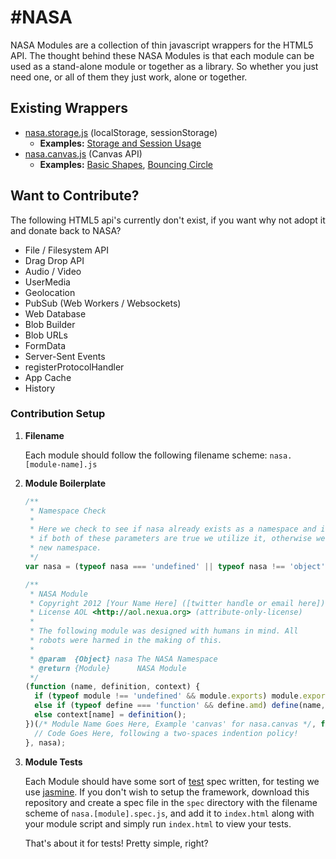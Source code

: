 #NASA
=====

NASA Modules are a collection of thin javascript wrappers for the HTML5 API. The thought behind these NASA Modules is that each module can be used as a stand-alone module or together as a library. So whether you just need one, or all of them they just work, alone or together.

## Existing Wrappers

* [nasa.storage.js](https://github.com/Nijikokun/NASA/blob/master/nasa.storage.js) (localStorage, sessionStorage) 
  * **Examples:** [Storage and Session Usage](http://jsfiddle.net/hRzyj/)
* [nasa.canvas.js](https://github.com/Nijikokun/Nasa/blob/master/nasa.canvas.js) (Canvas API)
  * **Examples:** [Basic Shapes](http://jsfiddle.net/4pvS9/), [Bouncing Circle](http://jsfiddle.net/4pvS9/1/)

## Want to Contribute?

The following HTML5 api's currently don't exist, if you want why not adopt it and donate back to NASA?

* File / Filesystem API
* Drag Drop API
* Audio / Video
* UserMedia
* Geolocation
* PubSub (Web Workers / Websockets)
* Web Database
* Blob Builder
* Blob URLs
* FormData
* Server-Sent Events
* registerProtocolHandler
* App Cache
* History

### Contribution Setup

1. **Filename**
   
   Each module should follow the following filename scheme: `nasa.[module-name].js`
   
2. **Module Boilerplate**

    ``` javascript
    /**
     * Namespace Check
     * 
     * Here we check to see if nasa already exists as a namespace and is an object,
     * if both of these parameters are true we utilize it, otherwise we create a 
     * new namespace.
     */
    var nasa = (typeof nasa === 'undefined' || typeof nasa !== 'object') ? {} : nasa;

    /**
     * NASA Module
     * Copyright 2012 [Your Name Here] ([twitter handle or email here]) 
     * License AOL <http://aol.nexua.org> (attribute-only-license)
     *
     * The following module was designed with humans in mind. All 
     * robots were harmed in the making of this.
     * 
     * @param  {Object} nasa The NASA Namespace
     * @return {Module}      NASA Module
     */
    (function (name, definition, context) {
      if (typeof module !== 'undefined' && module.exports) module.exports = definition();
      else if (typeof define === 'function' && define.amd) define(name, definition);
      else context[name] = definition();
    })(/* Module Name Goes Here, Example 'canvas' for nasa.canvas */, function() {
      // Code Goes Here, following a two-spaces indention policy!
    }, nasa);
    ```

3. **Module Tests**

    Each Module should have some sort of [test](https://github.com/Nijikokun/NASA/tree/master/tests/spec) spec written, for testing we use [jasmine](https://github.com/pivotal/jasmine/).
    If you don't wish to setup the framework, download this repository and create a spec file in the `spec` directory with the filename scheme of `nasa.[module].spec.js`, and add it to `index.html` along with your module script and simply run `index.html` to view your tests.

    That's about it for tests! Pretty simple, right?